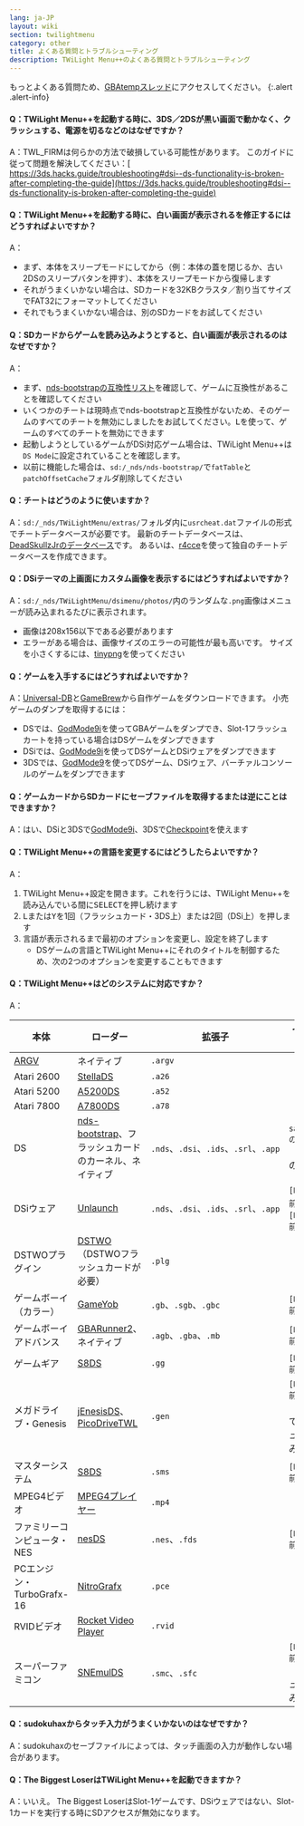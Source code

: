 ```yaml
---
lang: ja-JP
layout: wiki
section: twilightmenu
category: other
title: よくある質問とトラブルシューティング
description: TWiLight Menu++のよくある質問とトラブルシューティング
---
```


もっとよくある質問ため、[GBAtempスレッド](https://gbatemp.net/threads/ds-i-3ds-twilight-menu-gui-for-ds-i-games-and-ds-i-menu-replacement.472200/)にアクセスしてください。
{:.alert .alert-info}

#### Q：TWiLight Menu++を起動する時に、3DS／2DSが黒い画面で動かなく、クラッシュする、電源を切るなどのはなぜですか？
A：TWL_FIRMは何らかの方法で破損している可能性があります。 このガイドに従って問題を解決してください：[ https://3ds.hacks.guide/troubleshooting#dsi--ds-functionality-is-broken-after-completing-the-guide](https://3ds.hacks.guide/troubleshooting#dsi--ds-functionality-is-broken-after-completing-the-guide)

#### Q：TWiLight Menu++を起動する時に、白い画面が表示されるを修正するにはどうすればよいですか？
A：
- まず、本体をスリープモードにしてから（例：本体の蓋を閉じるか、古い2DSのスリープバタンを押す）、本体をスリープモードから復帰します
- それがうまくいかない場合は、SDカードを32KBクラスタ／割り当てサイズでFAT32にフォーマットしてください
- それでもうまくいかない場合は、別のSDカードをお試してください

#### Q：SDカードからゲームを読み込みようとすると、白い画面が表示されるのはなぜですか？
A：
- まず、[nds-bootstrapの互換性リスト](https://docs.google.com/spreadsheets/d/1LRTkXOUXraTMjg1eedz_f7b5jiuyMv2x6e_jY_nyHSc/htmlview#gid=0)を確認して、ゲームに互換性があることを確認してください
- いくつかのチートは現時点でnds-bootstrapと互換性がないため、そのゲームのすべてのチートを無効にしましたをお試してください。<kbd class="l">L</kbd>を使って、ゲームのすべてのチートを無効にできます
- 起動しようとしているゲームがDSi対応ゲーム場合は、TWiLight Menu++は`DS Mode`に設定されていることを確認します。
- 以前に機能した場合は、`sd:/_nds/nds-bootstrap/`で`fatTable`と`patchOffsetCache`フォルダ削除してください

#### Q：チートはどうのように使いますか？
A：`sd:/_nds/TWiLightMenu/extras/`フォルダ内に`usrcheat.dat`ファイルの形式でチートデータベースが必要です。 最新のチートデータベースは、[DeadSkullzJrのデータベース](https://gbatemp.net/threads/deadskullzjrs-flashcart-cheat-databases.488711/)です。 あるいは、[r4cce](http://hp.vector.co.jp/authors/VA013928/soft.html)を使って独自のチートデータベースを作成できます。

#### Q：DSiテーマの上画面にカスタム画像を表示するにはどうすればよいですか？
A：`sd:/_nds/TWiLightMenu/dsimenu/photos/`内のランダムな`.png`画像はメニューが読み込まれるたびに表示されます。

- 画像は208x156以下である必要があります
- エラーがある場合は、画像サイズのエラーの可能性が最も高いです。 サイズを小さくするには、[tinypng](https://tinypng.com)を使ってください

#### Q：ゲームを入手するにはどうすればよいですか？
A：[Universal-DB](https://db.universal-team.net/ds)と[GameBrew](https://www.gamebrew.org/wiki/List_of_DS_homebrew_applications)から自作ゲームをダウンロードできます。 小売ゲームのダンプを取得するには：
- DSでは、[GodMode9i](https://github.com/DS-Homebrew/GodMode9i/releases)を使ってGBAゲームをダンプでき、Slot-1フラッシュカートを持っている場合はDSゲームをダンプできます
- DSiでは、[GodMode9i](https://github.com/DS-Homebrew/GodMode9i/releases)を使ってDSゲームとDSiウェアをダンプできます
- 3DSでは、[GodMode9](https://github.com/d0k3/GodMode9/releases)を使ってDSゲーム、DSiウェア、バーチァルコンソールのゲームをダンプできます

#### Q：ゲームカードからSDカードにセーブファイルを取得するまたは逆にことはできますか？
A：はい、DSiと3DSで[GodMode9i](https://github.com/DS-Homebrew/GodMode9i/releases)、3DSで[Checkpoint](https://github.com/FlagBrew/Checkpoint/releases)を使えます

#### Q：TWiLight Menu++の言語を変更するにはどうしたらよいですか？
A：
1. TWiLight Menu++設定を開きます。これを行うには、TWiLight Menu++を読み込んでいる間に<kbd>SELECT</kbd>を押し続けます
1. <kbd class="l">L</kbd>または<kbd class="face">Y</kbd>を1回（フラッシュカード・3DS上）または2回（DSi上）を押します
1. 言語が表示されるまで最初のオプションを変更し、設定を終了します
   - DSゲームの言語とTWiLight Menu++にそれのタイトルを制御するため、次の2つのオプションを変更することもできます

#### Q：TWiLight Menu++はどのシステムに対応ですか？

A：

| 本体                       | ローダー                                       | 拡張子                                | セーブファイル                                        |
| ------------------------ | ------------------------------------------ | ---------------------------------- | ---------------------------------------------- |
| [ARGV][nds-hb-menu-argv] | ネイティブ                                      | `.argv`                            |                                                |
| Atari 2600               | [StellaDS][stellads]                       | `.a26`                             |                                                |
| Atari 5200               | [A5200DS][a5200ds]                         | `.a52`                             |                                                |
| Atari 7800               | [A7800DS][a7800ds]                         | `.a78`                             |                                                |
| DS                       | [nds-bootstrap][ndsbs]、フラッシュカードのカーネル、ネイティブ | `.nds`、`.dsi`、`.ids`、`.srl`、`.app` | `saves/[ROMの名前].sav`<br>（小売ROMのみ）        |
| DSiウェア                   | [Unlaunch][unlaunch]                       | `.nds`、`.dsi`、`.ids`、`.srl`、`.app` | `[ROMの名前].pub`、`[ROMの名前].prv`                  |
| DSTWOプラグイン               | [DSTWO][dstwo]（DSTWOフラッシュカードが必要）           | `.plg`                             |                                                |
| ゲームボーイ（カラー）              | [GameYob][gameyob]                         | `.gb`、`.sgb`、`.gbc`                | `[ROMの名前].sav`                                 |
| ゲームボーイアドバンス              | [GBARunner2][gbarunner2]、ネイティブ             | `.agb`、`.gba`、`.mb`                | `[ROMの名前].sav`                                 |
| ゲームギア                    | [S8DS][s8ds]                               | `.gg`                              | `[ROMの名前].gg.sav`                              |
| メガドライブ・Genesis           | [jEnesisDS][jenesis]、[PicoDriveTWL][pdtwl] | `.gen`                             | `[ROMの名前].srm`<br>（jEnesisDSでフラッシュカードのみ） |
| マスターシステム                 | [S8DS][s8ds]                               | `.sms`                             | `[ROMの名前].sms.sav`                             |
| MPEG4ビデオ                 | [MPEG4プレイヤー][mpeg4player]                  | `.mp4`                             |                                                |
| ファミリーコンピュータ・NES          | [nesDS][nesds]                             | `.nes`、`.fds`                      | `[ROMの名前].sav`                                 |
| PCエンジン・TurboGrafx-16     | [NitroGrafx][nitrografx]                   | `.pce`                             |                                                |
| RVIDビデオ                  | [Rocket Video Player][rvidplayer]          | `.rvid`                            |                                                |
| スーパーファミコン                | [SNEmulDS][snemulds]                       | `.smc`、`.sfc`                      | `[ROMの名前].srm`<br>（フラッシュカードのみ）           |


#### Q：sudokuhaxからタッチ入力がうまくいかないのはなぜですか？
A：sudokuhaxのセーブファイルによっては、タッチ画面の入力が動作しない場合があります。

#### Q：The Biggest LoserはTWiLight Menu++を起動できますか？
A：いいえ。 The Biggest LoserはSlot-1ゲームです、DSiウェアではない、Slot-1カードを実行する時にSDアクセスが無効になります。

[a5200ds]: https://github.com/wavemotion-dave/A5200DS
[a7800ds]: https://github.com/wavemotion-dave/A7800DS
[dstwo]: http://eng.supercard.sc
[gameyob]: https://github.com/Drenn1/GameYob
[gbarunner2]: https://github.com/Gericom/GBARunner2
[jenesis]: https://www.gamebrew.org/wiki/JEnesisDS
[mpeg4player]: https://gbatemp.net/threads/544095
[ndsbs]: https://github.com/DS-Homebrew/nds-bootstrap
[nds-hb-menu-argv]: https://github.com/devkitPro/nds-hb-menu#passing-arguments
[nesds]: https://github.com/DS-Homebrew/NesDS
[nitrografx]: https://www.gamebrew.org/wiki/NitroGrafx
[pdtwl]: https://github.com/DS-Homebrew/PicoDriveTWL
[rvidplayer]: https://gbatemp.net/threads/539163
[s8ds]: https://www.gamebrew.org/wiki/S8DS
[snemulds]: https://www.gamebrew.org/wiki/SNEmulDS
[stellads]: https://github.com/wavemotion-dave/StellaDS
[unlaunch]: https://problemkaputt.de/unlaunch.htm
